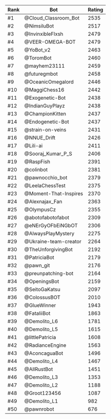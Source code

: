 Rank|Bot|Rating
---|---|---
#1|@Cloud_Classroom_Bot|2535
#2|@NimsiluBot|2517
#3|@InvinxibleFlxsh|2479
#4|@VEER-OMEGA-BOT|2479
#5|@YoBot_v2|2463
#6|@ToromBot|2460
#7|@mayhem23111|2459
#8|@futuregmbot|2458
#9|@OceanicOmegalord|2446
#10|@MaggiChess16|2442
#11|@Exogenetic-Bot|2438
#12|@IndianGuyPlayz|2438
#13|@ChampionKitten|2437
#14|@Endogenetic-Bot|2437
#15|@strain-on-veins|2431
#16|@NNUE_Drift|2426
#17|@Lili-ai|2411
#18|@Sooraj_Kumar_P_S|2406
#19|@RaspFish|2391
#20|@colinbot|2381
#21|@pawnocchio_bot|2379
#22|@LeelaChessTest|2375
#23|@Moment-That-Inspires|2370
#24|@Alexnajax_Fan|2363
#25|@OlympusCz|2355
#26|@abotofabotofabot|2309
#27|@eNErGyOFbEiNGbOT|2306
#28|@AlwaysPlayMystery|2275
#29|@Ukraine-team-creator|2264
#30|@TheUnforgivingBot|2192
#31|@PatriciaBot|2179
#32|@pawn_git|2176
#33|@preunpatching-bot|2164
#34|@OpeningsBot|2159
#35|@SeitoGaKatsu|2097
#36|@ColossusBOT|2010
#37|@GlueWinner|1943
#38|@FataliiBot|1863
#39|@Demolito_L6|1781
#40|@Demolito_L5|1615
#41|@littlePatricia|1608
#42|@RadianceEngine|1563
#43|@AconcaguaBot|1496
#44|@Demolito_L4|1467
#45|@AllRustBot|1451
#46|@Demolito_L3|1353
#47|@Demolito_L2|1188
#48|@Groot123456|1087
#49|@Demolito_L1|982
#50|@pawnrobot|676
